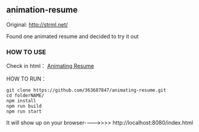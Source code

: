 ## animation-resume

Original: http://strml.net/

Found one animated resume and decided to try it out

### HOW TO USE

Check in html： [Animating Resume](https://363687847.github.io/animating-resume/)

HOW TO RUN：

```
git clone https://github.com/363687847/animating-resume.git
cd folderNAME/
npm install
npm run build
npm run start
```

It will show up on your browser---->>>>    http://localhost:8080/index.html 
